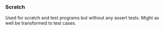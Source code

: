 ### Scratch

Used for scratch and test programs but without any assert tests. Might
as well be transformed to test cases.